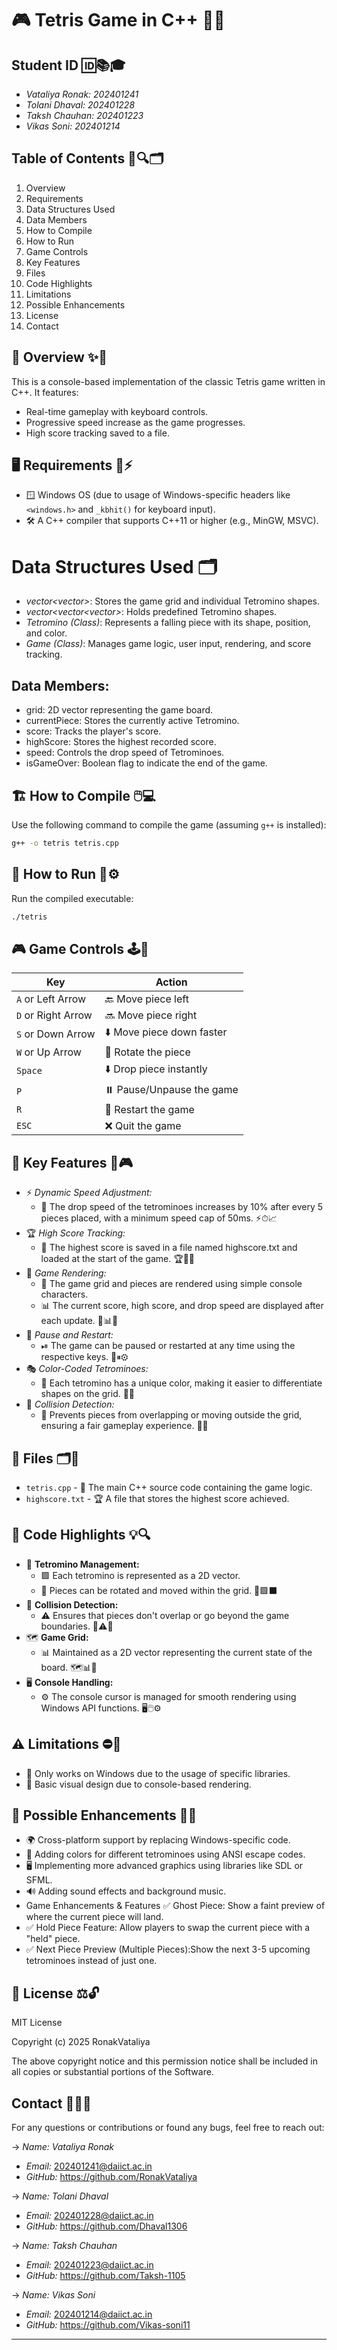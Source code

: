 # 🎮 Tetris Game in C++ 🧩🚀

## Student ID 🆔📚🎓  
- *Vataliya Ronak: 202401241*  
- *Tolani Dhaval: 202401228*
- *Taksh Chauhan: 202401223*
- *Vikas Soni: 202401214*

## Table of Contents 📑🔍🗂    
1. Overview  
2. Requirements
3. Data Structures Used
4. Data Members
5. How to Compile  
6. How to Run
7. Game Controls
8. Key Features 
9. Files
10. Code Highlights
11. Limitations
12. Possible Enhancements 
13. License
14. Contact


## 🎯 Overview ✨📝
This is a console-based implementation of the classic Tetris game written in C++. It features:

- Real-time gameplay with keyboard controls.
- Progressive speed increase as the game progresses.
- High score tracking saved to a file.

## 🖥️ Requirements 🔧⚡
- 🪟 Windows OS (due to usage of Windows-specific headers like `<windows.h>` and `_kbhit()` for keyboard input).
- 🛠️ A C++ compiler that supports C++11 or higher (e.g., MinGW, MSVC).

# Data Structures Used 🗂

- *vector<vector<int>>*: Stores the game grid and individual Tetromino shapes.  
- *vector<vector<vector<int>>*: Holds predefined Tetromino shapes.  
- *Tetromino (Class)*: Represents a falling piece with its shape, position, and color.  
- *Game (Class)*: Manages game logic, user input, rendering, and score tracking. 

## Data Members:
- grid: 2D vector representing the game board.
- currentPiece: Stores the currently active Tetromino.
- score: Tracks the player's score.
- highScore: Stores the highest recorded score.
- speed: Controls the drop speed of Tetrominoes.
- isGameOver: Boolean flag to indicate the end of the game.

## 🏗️ How to Compile 🖱️💻
Use the following command to compile the game (assuming `g++` is installed):

```bash
g++ -o tetris tetris.cpp
```

## 🚀 How to Run 📂⚙️
Run the compiled executable:

```bash
./tetris
```

## 🎮 Game Controls 🕹️🔄
| Key      | Action                     |
|----------|----------------------------|
| `A` or Left Arrow | 🔙 Move piece left            |
| `D` or Right Arrow| 🔜 Move piece right           |
| `S` or Down Arrow | ⬇️ Move piece down faster     |
| `W` or Up Arrow   | 🔄 Rotate the piece           |
| `Space`           | ⬇️ Drop piece instantly       |
| `P`               | ⏸️ Pause/Unpause the game     |
| `R`               | 🔄 Restart the game           |
| `ESC`             | ❌ Quit the game              |


## 🌟  Key Features 🚀🎮
- ⚡ *Dynamic Speed Adjustment:*
    - 🚀 The drop speed of the tetrominoes increases by 10% after every 5 pieces placed, with a minimum speed cap of 50ms. ⚡⏱📈
- 🏆 *High Score Tracking:*
    - 📄 The highest score is saved in a file named highscore.txt and loaded at the start of the game. 🏆📄💾
- 🎨 *Game Rendering:*
    - 🔳 The game grid and pieces are rendered using simple console characters.
    - 📊 The current score, high score, and drop speed are displayed after each update. 🎨📊🧱
- 🔄 *Pause and Restart:*
    - ⏯ The game can be paused or restarted at any time using the respective keys. 🔄⏸⚙
- 🎭 *Color-Coded Tetrominoes:*  
    - 🎨 Each tetromino has a unique color, making it easier to differentiate shapes on the grid. 🌈🔳
-  🛑 *Collision Detection:*  
    - 🚧 Prevents pieces from overlapping or moving outside the grid, ensuring a fair gameplay experience. 🚫🧱

## 📄 Files 🗂️💽
- `tetris.cpp` - 📄 The main C++ source code containing the game logic.
- `highscore.txt` - 🏆 A file that stores the highest score achieved.

## 🧠 Code Highlights 💡🔍
- 🔄 **Tetromino Management:**
    - 🟩 Each tetromino is represented as a 2D vector.
    - 🔄 Pieces can be rotated and moved within the grid. 🔄🟩⬛
- 🚫 **Collision Detection:**
    - ⚠️ Ensures that pieces don't overlap or go beyond the game boundaries. 🚫⚠️🧱
- 🗺️ **Game Grid:**
    - 📊 Maintained as a 2D vector representing the current state of the board. 🗺️📊🔢
- 🖥️ **Console Handling:**
    - ⚙️ The console cursor is managed for smooth rendering using Windows API functions. 🖥️🖱️⚙️

## ⚠️ Limitations ⛔🚧
- 🚫 Only works on Windows due to the usage of specific libraries.
- 🎨 Basic visual design due to console-based rendering.

## 🚀 Possible Enhancements 🔮💡
- 🌍 Cross-platform support by replacing Windows-specific code.
- 🎨 Adding colors for different tetrominoes using ANSI escape codes.
- 🖥 Implementing more advanced graphics using libraries like SDL or SFML.
- 🔊 Adding sound effects and background music.
-  Game Enhancements & Features
✅ Ghost Piece: Show a faint preview of where the current piece will land.
- ✅ Hold Piece Feature: Allow players to swap the current piece with a "held" piece.
- ✅ Next Piece Preview (Multiple Pieces):Show the next 3-5 upcoming tetrominoes instead of just one.

## 📜 License ⚖️🔓
MIT License

Copyright (c) 2025 RonakVataliya

The above copyright notice and this permission notice shall be included in all copies or substantial portions of the Software.

## Contact 📧🌐🤝  
For any questions or contributions or found any bugs, feel free to reach out:

-> *Name: Vataliya Ronak*   
- *Email:* 202401241@daiict.ac.in  
- *GitHub:* https://github.com/RonakVataliya  

-> *Name: Tolani Dhaval*   
- *Email:* 202401228@daiict.ac.in  
- *GitHub:* https://github.com/Dhaval1306  

-> *Name: Taksh Chauhan*   
- *Email:* 202401223@daiict.ac.in  
- *GitHub:* https://github.com/Taksh-1105 

-> *Name: Vikas Soni*   
- *Email:* 202401214@daiict.ac.in  
- *GitHub:* https://github.com/Vikas-soni11  


---





